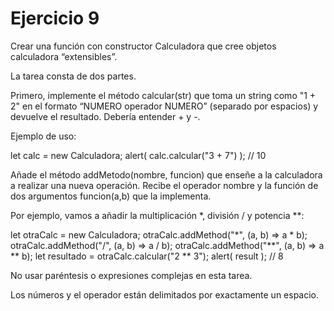 <h1>Ejercicio 9</h1>
<p>Crear una función con constructor Calculadora que cree objetos calculadora “extensibles”.</p>
<p>La tarea consta de dos partes.</p>
<p>Primero, implemente el método calcular(str) que toma un string como "1 + 2" en el formato “NUMERO operador NUMERO” (separado por espacios) y devuelve el resultado. Debería entender + y -.</p> 
<p>Ejemplo de uso:</p>
    let calc = new Calculadora;
    alert( calc.calcular("3 + 7") ); // 10
<p>Añade el método addMetodo(nombre, funcion) que enseñe a la calculadora a realizar una nueva operación. Recibe el operador nombre y la función de dos argumentos funcion(a,b) que la implementa.</p>
<p>Por ejemplo, vamos a añadir la multiplicación *, división / y potencia **:</p>
    let otraCalc = new Calculadora;
    otraCalc.addMethod("*", (a, b) => a * b);
    otraCalc.addMethod("/", (a, b) => a / b);
    otraCalc.addMethod("**", (a, b) => a ** b);
    let resultado = otraCalc.calcular("2 ** 3");
    alert( result ); // 8
<p>No usar paréntesis o expresiones complejas en esta tarea.</p>
<p>Los números y el operador están delimitados por exactamente un espacio.</p>